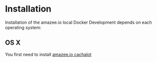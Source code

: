 # Installation
 Installation of the amazee.io local Docker Development depends on each operating system:
 
 ## OS X
  You first need to install [amazee.io cachalot](./os_x_cachalot.md)

